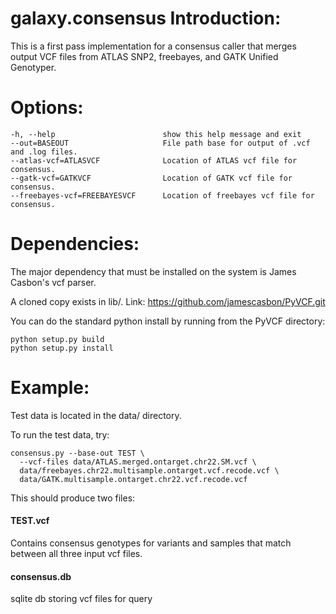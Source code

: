 galaxy.consensus Introduction:
==============================

This is a first pass implementation for a consensus caller that merges
output VCF files from ATLAS SNP2, freebayes, and GATK Unified Genotyper.

Options:
========
    -h, --help                        show this help message and exit
    --out=BASEOUT                     File path base for output of .vcf and .log files.
    --atlas-vcf=ATLASVCF              Location of ATLAS vcf file for consensus.
    --gatk-vcf=GATKVCF                Location of GATK vcf file for consensus.
    --freebayes-vcf=FREEBAYESVCF      Location of freebayes vcf file for consensus.


Dependencies:
=============

The major dependency that must be installed on the system is James Casbon's vcf
parser.

A cloned copy exists in lib/. Link: https://github.com/jamescasbon/PyVCF.git

You can do the standard python install by running from the PyVCF directory:

    python setup.py build
    python setup.py install


Example:
========

Test data is located in the data/ directory.

To run the test data, try:

    consensus.py --base-out TEST \
      --vcf-files data/ATLAS.merged.ontarget.chr22.SM.vcf \
      data/freebayes.chr22.multisample.ontarget.vcf.recode.vcf \
      data/GATK.multisample.ontarget.chr22.vcf.recode.vcf


This should produce two files:
#### TEST.vcf
Contains consensus genotypes for variants and samples that match between all three input vcf files.
#### consensus.db
sqlite db storing vcf files for query
